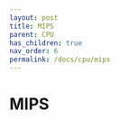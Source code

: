 ```yaml
---
layout: post
title: MIPS
parent: CPU
has_children: true
nav_order: 6
permalink: /docs/cpu/mips
---
```


# MIPS